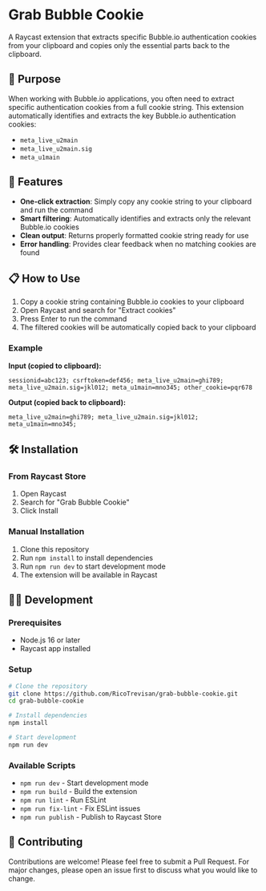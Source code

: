 # Grab Bubble Cookie

A Raycast extension that extracts specific Bubble.io authentication cookies from your clipboard and copies only the essential parts back to the clipboard.

## 🎯 Purpose

When working with Bubble.io applications, you often need to extract specific authentication cookies from a full cookie string. This extension automatically identifies and extracts the key Bubble.io authentication cookies:

- `meta_live_u2main`
- `meta_live_u2main.sig`
- `meta_u1main`

## 🚀 Features

- **One-click extraction**: Simply copy any cookie string to your clipboard and run the command
- **Smart filtering**: Automatically identifies and extracts only the relevant Bubble.io cookies
- **Clean output**: Returns properly formatted cookie string ready for use
- **Error handling**: Provides clear feedback when no matching cookies are found

## 📋 How to Use

1. Copy a cookie string containing Bubble.io cookies to your clipboard
2. Open Raycast and search for "Extract cookies"
3. Press Enter to run the command
4. The filtered cookies will be automatically copied back to your clipboard

### Example

**Input (copied to clipboard):**
```
sessionid=abc123; csrftoken=def456; meta_live_u2main=ghi789; meta_live_u2main.sig=jkl012; meta_u1main=mno345; other_cookie=pqr678
```

**Output (copied back to clipboard):**
```
meta_live_u2main=ghi789; meta_live_u2main.sig=jkl012; meta_u1main=mno345;
```

## 🛠 Installation

### From Raycast Store
1. Open Raycast
2. Search for "Grab Bubble Cookie"
3. Click Install

### Manual Installation
1. Clone this repository
2. Run `npm install` to install dependencies
3. Run `npm run dev` to start development mode
4. The extension will be available in Raycast

## 🧑‍💻 Development

### Prerequisites
- Node.js 16 or later
- Raycast app installed

### Setup
```bash
# Clone the repository
git clone https://github.com/RicoTrevisan/grab-bubble-cookie.git
cd grab-bubble-cookie

# Install dependencies
npm install

# Start development
npm run dev
```

### Available Scripts
- `npm run dev` - Start development mode
- `npm run build` - Build the extension
- `npm run lint` - Run ESLint
- `npm run fix-lint` - Fix ESLint issues
- `npm run publish` - Publish to Raycast Store

## 🤝 Contributing

Contributions are welcome! Please feel free to submit a Pull Request. For major changes, please open an issue first to discuss what you would like to change.
